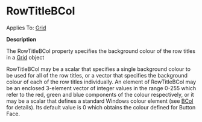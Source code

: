 




<h1 class="heading"><span class="name">RowTitleBCol</span></h1>

Applies To: [Grid](../a-z/grid.md)


**Description**


The RowTitleBCol property specifies the background colour of the row titles in a [Grid](../a-z/grid.md) object


RowTitleBCol may be a scalar that specifies a single background colour to be used for all of the row titles, or a vector that specifies the background colour of each of the row titles individually. An element of RowTitleBCol may be an enclosed 3-element vector of integer values in the range 0-255 which refer to the red, green and blue components of the colour respectively, or it may be a scalar that defines a standard Windows colour element (see [BCol](../a-z/bcol.md) for details). Its default value is 0 which obtains the colour defined for Button Face.



